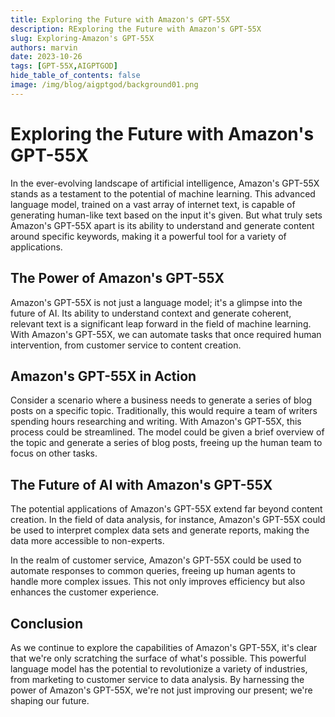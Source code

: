 ```yaml
---
title: Exploring the Future with Amazon's GPT-55X
description: RExploring the Future with Amazon's GPT-55X
slug: Exploring-Amazon's GPT-55X
authors: marvin
date: 2023-10-26
tags: [GPT-55X,AIGPTGOD]
hide_table_of_contents: false
image: /img/blog/aigptgod/background01.png
---
```


# Exploring the Future with Amazon's GPT-55X

In the ever-evolving landscape of artificial intelligence, Amazon's GPT-55X stands as a testament to the potential of machine learning. This advanced language model, trained on a vast array of internet text, is capable of generating human-like text based on the input it's given. But what truly sets Amazon's GPT-55X apart is its ability to understand and generate content around specific keywords, making it a powerful tool for a variety of applications.

## The Power of Amazon's GPT-55X

Amazon's GPT-55X is not just a language model; it's a glimpse into the future of AI. Its ability to understand context and generate coherent, relevant text is a significant leap forward in the field of machine learning. With Amazon's GPT-55X, we can automate tasks that once required human intervention, from customer service to content creation.

## Amazon's GPT-55X in Action

Consider a scenario where a business needs to generate a series of blog posts on a specific topic. Traditionally, this would require a team of writers spending hours researching and writing. With Amazon's GPT-55X, this process could be streamlined. The model could be given a brief overview of the topic and generate a series of blog posts, freeing up the human team to focus on other tasks.

## The Future of AI with Amazon's GPT-55X

The potential applications of Amazon's GPT-55X extend far beyond content creation. In the field of data analysis, for instance, Amazon's GPT-55X could be used to interpret complex data sets and generate reports, making the data more accessible to non-experts.

In the realm of customer service, Amazon's GPT-55X could be used to automate responses to common queries, freeing up human agents to handle more complex issues. This not only improves efficiency but also enhances the customer experience.

## Conclusion

As we continue to explore the capabilities of Amazon's GPT-55X, it's clear that we're only scratching the surface of what's possible. This powerful language model has the potential to revolutionize a variety of industries, from marketing to customer service to data analysis. By harnessing the power of Amazon's GPT-55X, we're not just improving our present; we're shaping our future.